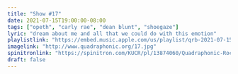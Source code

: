 ```yaml
---
title: "Show #17"
date: 2021-07-15T19:00:00-08:00
tags: ["opeth", "carly rae", "dean blunt", "shoegaze"]
lyric: "dream about me and all that we could do with this emotion"
playlistlink: "https://embed.music.apple.com/us/playlist/qrb-2021-07-15/pl.u-g340hVlZNy"
imagelink: "http://www.quadraphonic.org/17.jpg"
spinitronlink: "https://spinitron.com/KUCR/pl/13874060/Quadraphonic-Rock-Block"
draft: false
---
```

